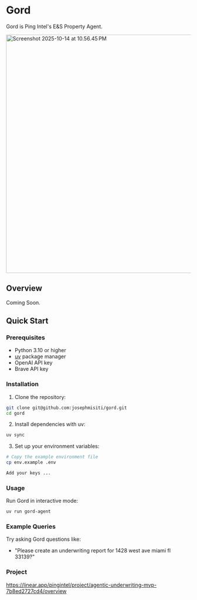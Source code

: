 # Gord

Gord is Ping Intel's E&S Property Agent.

<img width="979" height="651" alt="Screenshot 2025-10-14 at 10.56.45 PM" src="https://github.com/user-attachments/assets/19ba8dcf-e4cf-48ff-a212-55796e210b04" />

## Overview

Coming Soon.

## Quick Start

### Prerequisites

- Python 3.10 or higher
- [uv](https://github.com/astral-sh/uv) package manager
- OpenAI API key
- Brave API key

### Installation

1. Clone the repository:

```bash
git clone git@github.com:josephmisiti/gord.git
cd gord
```

2. Install dependencies with uv:

```bash
uv sync
```

3. Set up your environment variables:

```bash
# Copy the example environment file
cp env.example .env

Add your keys ...
```

### Usage

Run Gord in interactive mode:

```bash
uv run gord-agent
```

### Example Queries

Try asking Gord questions like:

- "Please create an underwriting report for 1428 west ave miami fl 33139?"

### Project

https://linear.app/pingintel/project/agentic-underwriting-mvp-7b8ed2727cd4/overview
